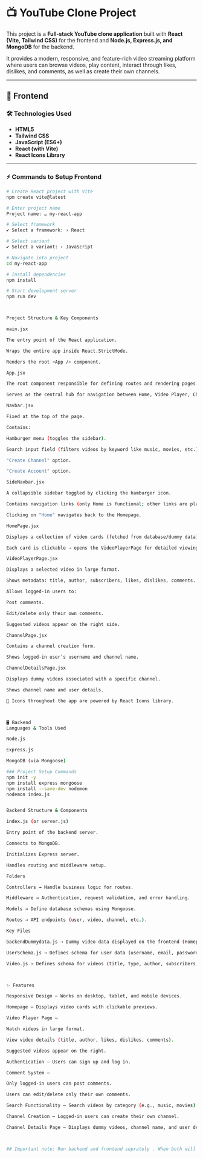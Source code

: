 <!-- # Frontend
## (Language Used)
HTML, Tailwind Css, Javascript, React using Vite

## Commands to setup project
npm create vite@latest
Project name: … my-react-app
✔ Select a framework: › React
✔ Select a variant: › JavaScript / TypeScript
cd my-react-app
npm install
npm run dev


# Components 
Navbar.jsx - There is Navbar which is fixed at the top and have hamburger , search input field , create channel option, create account option.

SideNavbar.jsx - Sidenavbar is toggle when clicked on hamburger icon, in this only home link is working and all other are static. This home link send us to the Homepage component.

HomePage.jsx - On homepage there are default videos . These card are coming from database. If we click on the card then particular video will be open in the VideoplayerPage. 

VideoplayerPage.jsx - In this page a particular video is shown in big size on whichthe user has clicked. This page contains the details about the video like title,author,subscribers,comments,likes,dislikes. Also user can comment on this video . In the right side of this page there is a list of suggested videos. 

ChannelPage.jsx - This page contains a channel creation form . This contains the loginuser name and channelname of the user.

ChannelDetailspage.jsx - This page contains the dummy videos for the channel and the name of channel and user details. 
  
  ### I have used React Icon Library for icons.

# Backend

## Language Used
Node.js, Express.js , MongoDB

## Commands to setup backend 
npm init -y
npm install express mongoose
npm install nodemon
nodemon index.js

## Components 

I have used different folders acording to their usage. 

Controllers,Middleware,Models,Routes.

backendDummydata.js - There is the dummy data to show on UI. Basically the videos which are shown at the home page . These all data is here in this file.

UserSchema.js - There is the schema of user like username,email,password.

Video.js - there is schema about the video like there is title,type,author,subscribers,likes,dislikes,comments,channellogo etc.


# Features Of this Project
First of all there is home page. On home page we will find videos and a navbar and a side navbar . Sidenavbar is toggle when we click on hamburger icon. These videos are clickable when we click on the cards then a new page is open for that video and its details. There is login and sign up feture in this . Also, we can filter the video giving input inthe input field in the navbar. Like when we search music then only music video will be shown , if we search movie then only movie videos will be shown. There is create channel option also which open a form and in that form channel name is to be  given for making channel .

On the videoplayer page if any user is signed in then only he/she can post the comment. the comments are only edited by the user who post that comment , means any other user can not edit that comment. 

This project is fully responsive.

 -->



<!-- ------------------------------------------------------------------------------------------ -->

# 📺 YouTube Clone Project

This project is a **Full-stack YouTube clone application** built with **React (Vite, Tailwind CSS)** for the frontend and **Node.js, Express.js, and MongoDB** for the backend.  

It provides a modern, responsive, and feature-rich video streaming platform where users can browse videos, play content, interact through likes, dislikes, and comments, as well as create their own channels.  

---

## 🚀 Frontend

### 🛠️ Technologies Used
- **HTML5**
- **Tailwind CSS**
- **JavaScript (ES6+)**
- **React (with Vite)**
- **React Icons Library**

---

### ⚡ Commands to Setup Frontend

```bash
# Create React project with Vite
npm create vite@latest

# Enter project name
Project name: … my-react-app

# Select framework
✔ Select a framework: › React

# Select variant
✔ Select a variant: › JavaScript 

# Navigate into project
cd my-react-app

# Install dependencies
npm install

# Start development server
npm run dev



Project Structure & Key Components

main.jsx

The entry point of the React application.

Wraps the entire app inside React.StrictMode.

Renders the root <App /> component.

App.jsx

The root component responsible for defining routes and rendering pages.

Serves as the central hub for navigation between Home, Video Player, Channel, and Details pages.

Navbar.jsx

Fixed at the top of the page.

Contains:

Hamburger menu (toggles the sidebar).

Search input field (filters videos by keyword like music, movies, etc.).

"Create Channel" option.

"Create Account" option.

SideNavbar.jsx

A collapsible sidebar toggled by clicking the hamburger icon.

Contains navigation links (only Home is functional; other links are placeholders).

Clicking on "Home" navigates back to the Homepage.

HomePage.jsx

Displays a collection of video cards (fetched from database/dummy data).

Each card is clickable → opens the VideoPlayerPage for detailed viewing.

VideoPlayerPage.jsx

Displays a selected video in large format.

Shows metadata: title, author, subscribers, likes, dislikes, comments.

Allows logged-in users to:

Post comments.

Edit/delete only their own comments.

Suggested videos appear on the right side.

ChannelPage.jsx

Contains a channel creation form.

Shows logged-in user’s username and channel name.

ChannelDetailsPage.jsx

Displays dummy videos associated with a specific channel.

Shows channel name and user details.

📌 Icons throughout the app are powered by React Icons library.



🖥 Backend
Languages & Tools Used

Node.js

Express.js

MongoDB (via Mongoose)

### Project Setup Commands
npm init -y
npm install express mongoose
npm install --save-dev nodemon
nodemon index.js


Backend Structure & Components

index.js (or server.js)

Entry point of the backend server.

Connects to MongoDB.

Initializes Express server.

Handles routing and middleware setup.

Folders

Controllers → Handle business logic for routes.

Middleware → Authentication, request validation, and error handling.

Models → Define database schemas using Mongoose.

Routes → API endpoints (user, video, channel, etc.).

Key Files

backendDummydata.js → Dummy video data displayed on the frontend (Homepage).

UserSchema.js → Defines schema for user data (username, email, password, etc.).

Video.js → Defines schema for videos (title, type, author, subscribers, likes, dislikes, comments, channel logo, etc.).



✨ Features

Responsive Design – Works on desktop, tablet, and mobile devices.

Homepage – Displays video cards with clickable previews.

Video Player Page –

Watch videos in large format.

View video details (title, author, likes, dislikes, comments).

Suggested videos appear on the right.

Authentication – Users can sign up and log in.

Comment System –

Only logged-in users can post comments.

Users can edit/delete only their own comments.

Search Functionality – Search videos by category (e.g., music, movies).

Channel Creation – Logged-in users can create their own channel.

Channel Details Page – Displays dummy videos, channel name, and user details.



## Important note: Run backend and frontend seprately . When both will run then it will show on UI . 